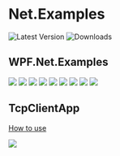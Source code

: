 # Net.Examples

![Latest Version](https://img.shields.io/github/release/DamianMorozov/Net.Examples.svg)
![Downloads](https://img.shields.io/github/downloads/DamianMorozov/Net.Examples/total.svg)

## WPF.Net.Examples

![](Assets/WPF.Net.Examples.AppTheme.png?raw=true)
![](Assets/WPF.Net.Examples.png?raw=true)
![](Assets/WPF.Net.Examples.WebClient.png?raw=true)
![](Assets/WPF.Net.Examples.HttpClient.png?raw=true)
![](Assets/WPF.Net.Examples.Proxy.png?raw=true)
![](Assets/WPF.Net.Examples.Ping.png?raw=true)
![](Assets/WPF.Net.Examples.WebRequest.png?raw=true)
![](Assets/WPF.Net.Examples.BrowseSharp.png?raw=true)
![](Assets/WPF.Net.Examples.WebParse.png?raw=true)

## TcpClientApp

[How to use](https://metanit.com/sharp/net/4.1.php)

![](Assets/TcpClientApp.png?raw=true)

